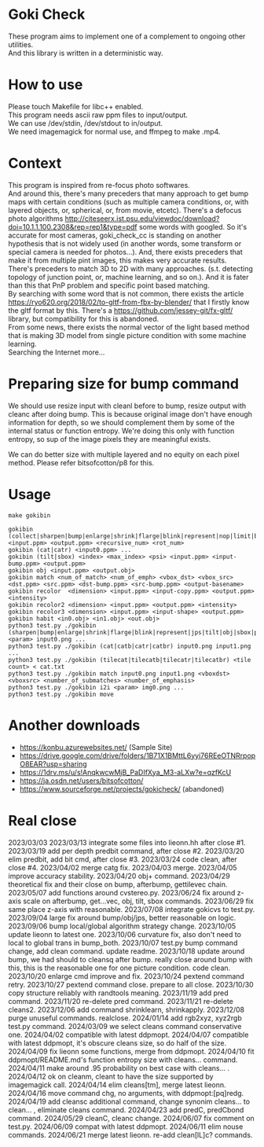 # Goki Check
These program aims to implement one of a complement to ongoing other utilities.  
And this library is written in a deterministic way.

# How to use
Please touch Makefile for libc++ enabled.  
This program needs ascii raw ppm files to input/output.  
We can use /dev/stdin, /dev/stdout to in/output.  
We need imagemagick for normal use, and ffmpeg to make .mp4.  

# Context
This program is inspired from re-focus photo softwares.  
And around this, there's many preceders that many approach to get bump maps with certain conditions
(such as multiple camera conditions, or, with layered objects, or, spherical, or, from movie, etcetc).
There's a defocus photo algorithms http://citeseerx.ist.psu.edu/viewdoc/download?doi=10.1.1.100.2308&rep=rep1&type=pdf some words with googled. So it's accurate for most cameras, goki_check_cc is standing on another hypothesis that is not widely used (in another words, some transform or special camera is needed for photos...). And, there exists preceders that make it from multiple pint images, this makes very accurate results.  
There's preceders to match 3D to 2D with many approaches. (s.t. detecting topology of junction point, or, machine learning, and so on.). And it is fater than this that PnP problem and specific point based matching.  
By searching with some word that is not common, there exists the article https://ryo620.org/2018/02/to-gltf-from-fbx-by-blender/ that I firstly know the gltf format by this. There's a https://github.com/jessey-git/fx-gltf/ library, but compatibility for this is abandoned.  
From some news, there exists the normal vector of the light based method that is making 3D model from single picture condition with some machine learning.  
Searching the Internet more...

# Preparing size for bump command
We should use resize input with cleanl before to bump, resize output with cleanc after doing bump.
This is because original image don't have enough information for depth, so we should complement them by some of the internal status or function entropy.
We're doing this only with function entropy, so sup of the image pixels they are meaningful exists.

We can do better size with multiple layered and no equity on each pixel method.
Please refer bitsofcotton/p8 for this.

# Usage
    make gokibin
    
    gokibin (collect|sharpen|bump|enlarge|shrink|flarge|blink|represent|nop|limit|bit) <input.ppm> <output.ppm> <recursive_num> <rot_num>
    gokibin (cat|catr) <input0.ppm> ...
    gokibin (tilt|sbox) <index> <max_index> <psi> <input.ppm> <input-bump.ppm> <output.ppm>
    gokibin obj <input.ppm> <output.obj>
    gokibin match <num_of_match> <num_of_emph> <vbox_dst> <vbox_src> <dst.ppm> <src.ppm> <dst-bump.ppm> <src-bump.ppm> <output-basename>
    gokibin recolor  <dimension> <input.ppm> <input-copy.ppm> <output.ppm> <intensity>
    gokibin recolor2 <dimension> <input.ppm> <output.ppm> <intensity>
    gokibin recolor3 <dimension> <input.ppm> <input-shape> <output.ppm>
    gokibin habit <in0.obj> <in1.obj> <out.obj>
    python3 test.py ./gokibin (sharpen|bump|enlarge|shrink|flarge|blink|represent|jps|tilt|obj|sbox|prep|presq|nop|limit|bit|illust|nurie|gray|cleanq|clean[Ll]c?) <param> input0.png ...
    python3 test.py ./gokibin (cat|catb|catr|catbr) input0.png input1.png ...
    python3 test.py ./gokibin (tilecat|tilecatb|tilecatr|tilecatbr) <tile count> < cat.txt
    python3 test.py ./gokibin match input0.png input1.png <vboxdst> <vboxsrc> <number_of_submatches> <number_of_emphasis>
    python3 test.py ./gokibin i2i <param> img0.png ...
    python3 test.py ./gokibin move

# Another downloads
* https://konbu.azurewebsites.net/ (Sample Site)
* https://drive.google.com/drive/folders/1B71X1BMttL6yyi76REeOTNRrpopO8EAR?usp=sharing
* https://1drv.ms/u/s!AnqkwcwMjB_PaDIfXya_M3-aLXw?e=qzfKcU
* https://ja.osdn.net/users/bitsofcotton/
* https://www.sourceforge.net/projects/gokicheck/ (abandoned)

# Real close
2023/03/03
2023/03/13 integrate some files into lieonn.hh after close #1.
2023/03/19 add per depth predbit command, after close #2.
2023/03/20 elim predbit, add bit cmd, after close #3.
2023/03/24 code clean, after close #4.
2023/04/02 merge catg fix.
2023/04/03 merge.
2023/04/05 improve accuracy stability.
2023/04/20 obj+ command.
2023/04/29 theoretical fix and their close on bump, afterbump, gettilevec chain.
2023/05/07 add functions around cvstereo.py.
2023/06/24 fix around z-axis scale on afterbump, get...vec, obj, tilt, sbox commands.
2023/06/29 fix same place z-axis with reasonable.
2023/07/08 integrate gokicvs to test.py.
2023/09/04 large fix around bump/obj/jps, better reasonable on logic.
2023/09/06 bump local/global algorithm strategy change.
2023/10/05 update lieonn to latest one.
2023/10/06 curvature fix, also don't need to local to global trans in bump_both.
2023/10/07 test.py bump command change, add clean command. update readme.
2023/10/18 update around bump, we had should to cleansq after bump. really close around bump with this, this is the reasonable one for one picture condition. code clean.
2023/10/20 enlarge cmd improve and fix.
2023/10/24 pextend command retry.
2023/10/27 pextend command close. prepare to all close.
2023/10/30 copy structure reliably with randtools meaning.
2023/11/19 add pred command.
2023/11/20 re-delete pred command.
2023/11/21 re-delete cleans2.
2023/12/06 add command shrinklearn, shrinkapply.
2023/12/08 purge unuseful commands. realclose.
2024/01/14 add rgb2xyz, xyz2rgb test.py command.
2024/03/09 we select cleans command conservative one.
2024/04/02 compatible with latest ddpmopt.
2024/04/07 compatible with latest ddpmopt, it's obscure cleans size, so do half of the size.
2024/04/09 fix lieonn some functions, merge from ddpmopt.
2024/04/10 fit ddpmopt/README.md's function entropy size with cleans... command.
2024/04/11 make around .95 probability on best case with cleans... .
2024/04/12 ok on cleanm, cleant to have the size supported by imagemagick call.
2024/04/14 elim cleans[tm], merge latest lieonn.
2024/04/16 move command chg, no arguments, with ddpmopt:[pq]redg.
2024/04/19 add cleansc additional command, change synonim cleans... to clean... , eliminate cleans command.
2024/04/23 add predC, predCbond command.
2024/05/29 cleanC, cleanc change.
2024/06/07 fix comment on test.py.
2024/06/09 compat with latest ddpmopt.
2024/06/11 elim nouse commands.
2024/06/21 merge latest lieonn. re-add clean\[lL\]c? commands.

